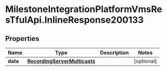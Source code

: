 # MilestoneIntegrationPlatformVmsResTfulApi.InlineResponse200133

## Properties
Name | Type | Description | Notes
------------ | ------------- | ------------- | -------------
**data** | [**RecordingServerMulticasts**](RecordingServerMulticasts.md) |  | [optional] 
